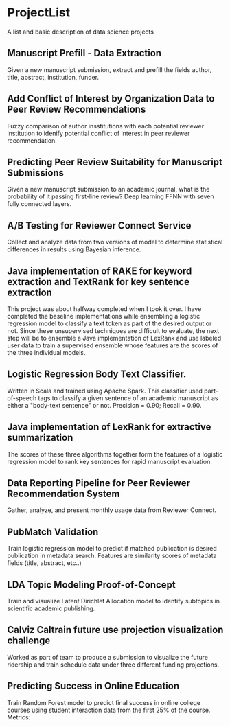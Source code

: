 # ProjectList
A list and basic description of data science projects

## Manuscript Prefill - Data Extraction
Given a new manuscript submission, extract and prefill the fields author, title, abstract, institution, funder.

## Add Conflict of Interest by Organization Data to Peer Review Recommendations
Fuzzy comparison of author insstitutions with each potential reviewer institution to idenify potential conflict of interest in peer reviewer recommendation.

## Predicting Peer Review Suitability for Manuscript Submissions
Given a new manuscript submission to an academic journal, what is the probability of it passing first-line review?
Deep learning FFNN with seven fully connected layers.

## A/B Testing for Reviewer Connect Service
Collect and analyze data from two versions of model to determine statistical differences in results using Bayesian inference.

## Java implementation of RAKE for keyword extraction and TextRank for key sentence extraction  

This project was about halfway completed when I took it over. I have completed the baseline implementations while ensembling a logistic regression model to classify a text token as part of the desired output or not. Since these unsupervised techniques are difficult to evaluate, the next step will be to ensemble a Java implementation of LexRank and use labeled user data to train a supervised ensemble whose features are the scores of the three individual models. 

## Logistic Regression Body Text Classifier.

Written in Scala and trained using Apache Spark. This classifier used part-of-speech tags to classify a given sentence of an academic manuscript as either a "body-text sentence" or not. Precision = 0.90; Recall = 0.90.

## Java implementation of LexRank for extractive summarization

The scores of these three algorithms together form the features of a logistic regression model to rank key sentences for rapid manuscript evaluation.

## Data Reporting Pipeline for Peer Reviewer Recommendation System

Gather, analyze, and present monthly usage data from Reviewer Connect.

## PubMatch Validation

Train logistic regression model to predict if matched publication is desired publication in metadata search. Features are similarity scores of metadata fields (title, abstract, etc..)

## LDA Topic Modeling Proof-of-Concept

Train and visualize Latent Dirichlet Allocation model to identify subtopics in scientific academic publishing.

## Calviz Caltrain future use projection visualization challenge

Worked as part of team to produce a submission to visualize the future ridership and train schedule data under three different funding projections.

## Predicting Success in Online Education

Train Random Forest model to predict final success in online college courses using student interaction data from the first 25% of the course. Metrics:
